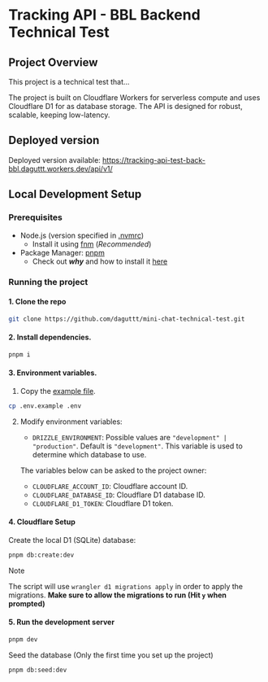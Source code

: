 # Tracking API - BBL Backend Technical Test

## Project Overview

This project is a technical test that...

The project is built on Cloudflare Workers for serverless compute and uses Cloudflare D1 for as database storage. The API is designed for robust, scalable, keeping low-latency.


## Deployed version

Deployed version available: https://tracking-api-test-back-bbl.daguttt.workers.dev/api/v1/

## Local Development Setup

### Prerequisites
- Node.js (version specified in [.nvmrc](./.nvmrc))
    - Install it using [fnm](https://github.com/Schniz/fnm) (*Recommended*)
- Package Manager: [pnpm](https://pnpm.io/es/installation)
    - Check out **_why_** and how to install it [here](https://gist.github.com/daguttt/89adeb45ef3cf6483c394e135ce6e9ec)

### Running the project
#### 1. Clone the repo
```bash
git clone https://github.com/daguttt/mini-chat-technical-test.git
```

#### 2. Install dependencies.
```bash
pnpm i
```

#### 3. Environment variables.
1. Copy the [example file](./.env.example).
```bash
cp .env.example .env
```
    
2. Modify environment variables:
    - `DRIZZLE_ENVIRONMENT`: Possible values are `"development" | "production"`. Default is `"development"`. This variable is used to determine which database to use.

    The variables below can be asked to the project owner:
    - `CLOUDFLARE_ACCOUNT_ID`: Cloudflare account ID.
    - `CLOUDFLARE_DATABASE_ID`: Cloudflare D1 database ID.
    - `CLOUDFLARE_D1_TOKEN`: Cloudflare D1 token.

   

#### 4. Cloudflare Setup
Create the local D1 (SQLite) database:
```bash
pnpm db:create:dev
```

> [!NOTE]
> The script will use `wrangler d1 migrations apply` in order to apply the migrations. **Make sure to allow the migrations to run (Hit `y` when prompted)**


#### 5. Run the development server
```bash
pnpm dev
```

Seed the database (Only the first time you set up the project)
```bash
pnpm db:seed:dev
```


